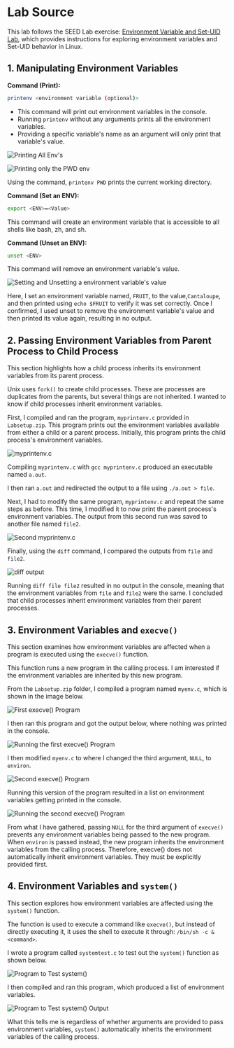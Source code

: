 # Lab Source
This lab follows the SEED Lab exercise: [Environment Variable and Set-UID Lab](https://seedsecuritylabs.org/Labs_20.04/Files/Environment_Variable_and_SetUID/Environment_Variable_and_SetUID.pdf), which provides instructions for exploring environment variables and Set-UID behavior in Linux.

## 1. Manipulating Environment Variables

**Command (Print):**
```bash
printenv <environment variable (optional)>
```

- This command will print out environment variables in the console. 
- Running `printenv` without any arguments prints all the environment variables.
- Providing a specific variable's name as an argument will only print that variable's value.

![Printing All Env's](envimages/envimage1.png)

![Printing only the PWD env](envimages/envimage2.png)

Using the command, `printenv PWD` prints the current working directory.

**Command (Set an ENV):**
```bash
export <ENV>=<Value>
```

This command will create an environment variable that is accessible to all shells like bash, zh, and sh.

**Command (Unset an ENV):**
```bash
unset <ENV>
```

This command will remove an environment variable's value.

![Setting and Unsetting a environment variable's value](envimages/envimage3.png)

Here, I set an environment variable named, `FRUIT`, to the value,`Cantaloupe`, and then printed using `echo $FRUIT` to verify it was set correctly. Once I confirmed, I used unset to remove the environment variable's value and then printed its value again, resulting in no output.

## 2. Passing Environment Variables from Parent Process to Child Process

This section highlights how a child process inherits its environment variables from its parent process. 

Unix uses `fork()` to create child processes. These are processes are duplicates from the parents, but several things are not inherited. I wanted to know if child processes inherit environment variables.

First, I compiled and ran the program, `myprintenv.c` provided in `Labsetup.zip`. This program prints out the environment variables available from either a child or a parent process. Initially, this program prints the child process's environment variables.

![myprintenv.c](envimages/envimage4.png)

Compiling `myprintenv.c` with `gcc myprintenv.c` produced an executable named `a.out`.

I then ran `a.out` and redirected the output to a file using `./a.out > file`. 

Next, I had to modify the same program, `myprintenv.c` and repeat the same steps as before. This time, I modified it to now print the parent process's environment variables. The output from this second run was saved to another file named `file2`.

![Second myprintenv.c](envimages/envimage5.png)

Finally, using the `diff` command, I compared the outputs from `file` and `file2`.

![diff output](envimages/envimage6.png)

Running `diff file file2` resulted in no output in the console, meaning that the environment variables from `file` and `file2` were the same. I concluded that child processes inherit environment variables from their parent processes.

## 3. Environment Variables and `execve()`

This section examines how environment variables are affected when a program is executed using the `execve()` function.

This function runs a new program in the calling process. I am interested if the environment variables are inherited by this new program.

From the `Labsetup.zip` folder, I compiled a program named `myenv.c`, which is shown in the image below. 

![First execve() Program](envimages/envimage7.png)

I then ran this program and got the output below, where nothing was printed in the console.

![Running the first execve() Program](envimages/envimage8.png)

I then modified `myenv.c` to where I changed the third argument, `NULL`, to `environ`.

![Second execve() Program](envimages/envimage9.png)

Running this version of the program resulted in a list on environment variables getting printed in the console.

![Running the second execve() Program](envimages/envimage10.png)

From what I have gathered, passing `NULL` for the third argument of `execve()` prevents any environment variables being passed to the new program. When `environ` is passed instead, the new program inherits the environment variables from the calling process. Therefore, execve() does not automatically inherit environment variables. They must be explicitly provided first.

## 4. Environment Variables and `system()`

This section explores how environment variables are affected using the `system()` function.

The function is used to execute a command like `execve()`, but instead of directly executing it, it uses the shell to execute it through: `/bin/sh -c &<command>`.

I wrote a program called `systemtest.c` to test out the `system()` function as shown below.

![Program to Test system()](envimages/envimage11.png)

I then compiled and ran this program, which produced a list of environment variables.

![Program to Test system() Output](envimages/envimage12.png)

What this tells me is regardless of whether arguments are provided to pass environment variables, `system()` automatically inherits the environment variables of the calling process.



